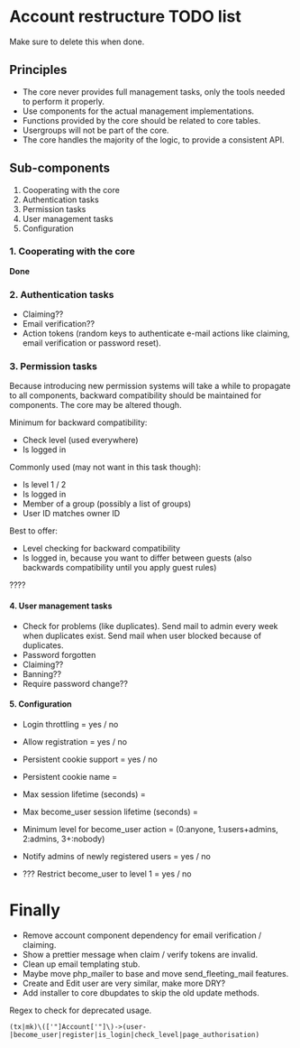 # Account restructure TODO list

Make sure to delete this when done.

## Principles

- The core never provides full management tasks, only the tools needed to perform it properly.
- Use components for the actual management implementations.
- Functions provided by the core should be related to core tables.
- Usergroups will not be part of the core.
- The core handles the majority of the logic, to provide a consistent API.

## Sub-components

1. Cooperating with the core
2. Authentication tasks
3. Permission tasks
4. User management tasks
5. Configuration

### 1. Cooperating with the core

**Done**

### 2. Authentication tasks

* Claiming??
* Email verification??
* Action tokens (random keys to authenticate e-mail actions like claiming, email verification or password reset).

### 3. Permission tasks

Because introducing new permission systems will take a while to propagate to all components,
backward compatibility should be maintained for components. The core may be altered though.

Minimum for backward compatibility:

* Check level (used everywhere)
* Is logged in

Commonly used (may not want in this task though):

* Is level 1 / 2
* Is logged in
* Member of a group (possibly a list of groups)
* User ID matches owner ID

Best to offer:

* Level checking for backward compatibility
* Is logged in, because you want to differ between guests (also backwards compatibility until you apply guest rules)

????

#### 4. User management tasks

* Check for problems (like duplicates).
  Send mail to admin every week when duplicates exist.
  Send mail when user blocked because of duplicates.
* Password forgotten
* Claiming??
* Banning??
* Require password change??

#### 5. Configuration

* Login throttling = yes / no
* Allow registration = yes / no
* Persistent cookie support = yes / no
* Persistent cookie name = <string>
* Max session lifetime (seconds) = <int>
* Max become_user session lifetime (seconds) = <int>
* Minimum level for become_user action = <int> (0:anyone, 1:users+admins, 2:admins, 3+:nobody)

* Notify admins of newly registered users = yes / no

* ??? Restrict become_user to level 1 = yes / no

# Finally

* Remove account component dependency for email verification / claiming.
* Show a prettier message when claim / verify tokens are invalid.
* Clean up email templating stub.
* Maybe move php_mailer to base and move send_fleeting_mail features.
* Create and Edit user are very similar, make more DRY?
* Add installer to core dbupdates to skip the old update methods.

Regex to check for deprecated usage.

`(tx|mk)\(['"]Account['"]\)->(user-|become_user|register|is_login|check_level|page_authorisation)`